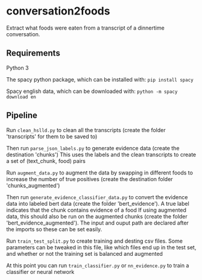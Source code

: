 # conversation2foods
Extract what foods were eaten from a transcript of a dinnertime conversation.


## Requirements
Python 3

The spacy python package, which can be installed with: `pip install spacy`

Spacy english data, which can be downloaded with: `python -m spacy download en`

## Pipeline

Run `clean_hslld.py` to clean all the transcripts (create the folder 'transcripts' for them to be saved to)

Then run `parse_json_labels.py` to generate evidence data (create the destination 'chunks')
This uses the labels and the clean transcripts to create a set of (text_chunk, food) pairs

Run `augment_data.py` to augment the data by swapping in different foods to increase the number of true positives (create the destination folder 'chunks_augmented')

Then run `generate_evidence_classifier_data.py` to convert the evidence data into labeled bert data (create the folder 'bert_evidence'). A true label indicates that the chunk contains evidence of a food
If using augmented data, this should also be run on the augmented chunks (create the folder 'bert_evidence_augmented'). The input and ouput path are declared after the imports so these can be set easily.

Run `train_test_split.py` to create training and desting csv files. Some parameters can be tweaked in this file, like which files end up in the test set, and whether or not the training set is balanced and augmented

At this point you can run `train_classifier.py` or `nn_evidence.py` to train a classifier or neural network

<!-- Run the food database lemmatizer
`python food_database_lemmatizer.py`

Then, you can run `extract_food_candidates.py` -->
